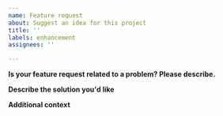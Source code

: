 ```yaml
---
name: Feature request
about: Suggest an idea for this project
title: ''
labels: enhancement
assignees: ''

---
```


**Is your feature request related to a problem? Please describe.**
<!-- A clear and concise description of what the problem is -->

**Describe the solution you'd like**
<!-- A clear and concise description of what you want to happen -->

**Additional context**
<!-- Add any other context or screenshots about the feature request here -->
